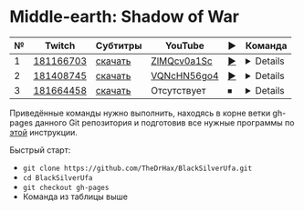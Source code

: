 # Middle-earth: Shadow of War

| № | Twitch | Субтитры | YouTube | ▶ | Команда |
| --- | --- | --- | --- | --- | --- |
| 1 | [181166703](https://www.twitch.tv/videos/181166703) | [скачать](../chats/v181166703.ass) | [ZlMQcv0a1Sc](https://www.youtube.com/watch?v=ZlMQcv0a1Sc) | [▶](../src/player.html?v=ZlMQcv0a1Sc&s=181166703) | <details>`mpv --sub-file chats/v181166703.ass ytdl://ZlMQcv0a1Sc`</details> |
| 2 | [181408745](https://www.twitch.tv/videos/181408745) | [скачать](../chats/v181408745.ass) | [VQNcHN56go4](https://www.youtube.com/watch?v=VQNcHN56go4) | [▶](../src/player.html?v=VQNcHN56go4&s=181408745) | <details>`mpv --sub-file chats/v181408745.ass ytdl://VQNcHN56go4`</details> |
| 3 | [181664458](https://www.twitch.tv/videos/181664458) | [скачать](../chats/v181664458.ass) | Отсутствует | ⏹ | <details>`streamlink -p "mpv --sub-file chats/v181664458.ass" --player-passthrough hls twitch.tv/videos/181664458 best`</details> |

Приведённые команды нужно выполнить, находясь в корне ветки gh-pages данного Git репозитория и подготовив все нужные программы по [этой](../tutorials/watch-online.md) инструкции.

Быстрый старт:
* `git clone https://github.com/TheDrHax/BlackSilverUfa.git`
* `cd BlackSilverUfa`
* `git checkout gh-pages`
* Команда из таблицы выше

